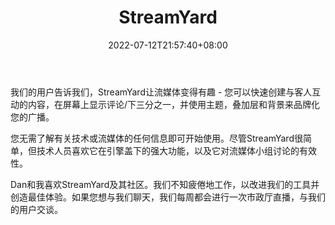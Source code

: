 ﻿---
weight: 
title: "StreamYard"
description: "让你的脸书或YouTube现场观众参与采访和节目；您可以在浏览器中找到专业节目所需的所有工具。Engage your Facebook, or YouTube, Live audience with interviews and shows; all the tools you need for professional shows right in your browser."
date: 2022-07-12T21:57:40+08:00
lastmod: 2022-07-12T16:45:40+08:00
draft: false
authors: ["june"]
featuredImage: "458.png"
link: "https://streamyard.com/"
tags: ["StreamYard","ÐéÄâ»áÒé"]
categories: ["navigation"]
navigation: ["ÐéÄâ»áÒé"]
lightgallery: true
toc: true
pinned: false
recommend: false
recommend1: false
---
我们的用户告诉我们，StreamYard让流媒体变得有趣 - 您可以快速创建与客人互动的内容，在屏幕上显示评论/下三分之一，并使用主题，叠加层和背景来品牌化您的广播。

您无需了解有关技术或流媒体的任何信息即可开始使用。尽管StreamYard很简单，但技术人员喜欢它在引擎盖下的强大功能，以及它对流媒体小组讨论的有效性。

Dan和我喜欢StreamYard及其社区。我们不知疲倦地工作，以改进我们的工具并创造最佳体验。如果您想与我们聊天，我们每周都会进行一次市政厅直播，与我们的用户交谈。